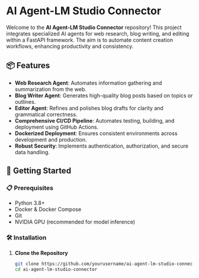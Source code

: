 # AI Agent-LM Studio Connector

Welcome to the **AI Agent-LM Studio Connector** repository! This project integrates specialized AI agents for web research, blog writing, and editing within a FastAPI framework. The aim is to automate content creation workflows, enhancing productivity and consistency.

## 📦 Features

- **Web Research Agent**: Automates information gathering and summarization from the web.
- **Blog Writer Agent**: Generates high-quality blog posts based on topics or outlines.
- **Editor Agent**: Refines and polishes blog drafts for clarity and grammatical correctness.
- **Comprehensive CI/CD Pipeline**: Automates testing, building, and deployment using GitHub Actions.
- **Dockerized Deployment**: Ensures consistent environments across development and production.
- **Robust Security**: Implements authentication, authorization, and secure data handling.

## 🚀 Getting Started

### 📋 Prerequisites

- Python 3.8+
- Docker & Docker Compose
- Git
- NVIDIA GPU (recommended for model inference)

### 🛠 Installation

1. **Clone the Repository**

   ```bash
   git clone https://github.com/yourusername/ai-agent-lm-studio-connector.git
   cd ai-agent-lm-studio-connector
